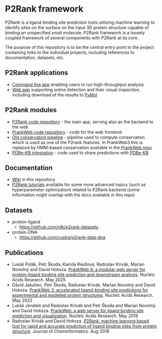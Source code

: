 # P2Rank framework

P2Rank is a ligand binding site prediction tools utilizing machine learning to identify sites on the surface on the input 3D protein structure capable of binding an unspecified small molecule. P2Rank framework is a loosely coupled framework of several components with P2Rank at its core.

The purpose of this repository is to be the central entry point to the project containing links to the individual projects, including references to documentation, datasets, etc.

## P2Rank applications
- [Command line app](https://github.com/rdk/p2rank) enabling users to run high-throughput analysis
- [Web app](https://p2rank.cz) supporting online detection and their visual inspection, including download of the results to [PyMol](https://pymol.org/)

## P2Rank modules

- [P2Rank code repository](https://github.com/rdk/p2rank) - the main app, serving also as the backend to the web
- [PrankWeb code repository](https://github.com/cusbg/prankweb) - code for the web frontend
- [Old conservation pipeline](https://github.com/cusbg/sequence-conservation) - pipeline used to compute conservation which is used as one of the P2rank features. In PrankWeb3 this is replaced by HMM-based conservation available in the [PrankWeb repo](https://github.com/cusbg/prankweb/tree/main/conservation)
- [PDBe-KB integration](https://github.com/cusbg/p2rank-pdbe-kb) - code used to share predictions with [PDBe-KB](https://www.ebi.ac.uk/pdbe/pdbe-kb)

## Documentation

- [Wiki](https://github.com/cusbg/p2rank-framework/wiki) in this repository
- [P2Rank tutorials](https://github.com/rdk/p2rank/tree/develop/misc/tutorials) available for some more advanced topics (such as hyperparameter optimization) related to P2Rank backend (some information might overlap with the docs available in this repo)

## Datasets
- protein-ligand
  - https://github.com/rdk/p2rank-datasets
- protein-DNA
  - https://github.com/cusbg/p2rank-data-dna

## Publications
- Lukáš Polák, Petr Škoda, Kamila Riedlová, Radoslav Krivák, Marian Novotný and David Hoksza. [PrankWeb 4: a modular web server for protein–ligand binding site prediction and downstream analysis](https://doi.org/10.1093/nar/gkaf421). Nucleic Acids Research. May 2025
- Dávid Jakubec, Petr Škoda, Radoslav Krivák, Marian Novotný and David Hoksza. [PrankWeb 3: accelerated ligand-binding site predictions for experimental and modelled protein structures](https://doi.org/10.1093/nar/gkac389). Nucleic Acids Research. May 2022
- Lukáš Jendele and Radoslav Krivák and Petr Škoda and Marian Novotný and David Hoksza. [PrankWeb: a web server for ligand binding site prediction and visualization](https://academic.oup.com/nar/article/47/W1/W345/5494740?login=true). Nucleic Acids Research. May 2019
- Radoslav Krivák and David Hoksza. [P2Rank: machine learning based tool for rapid and accurate prediction of ligand binding sites from protein structure](https://jcheminf.biomedcentral.com/articles/10.1186/s13321-018-0285-8). Journal of Cheminformatics. Aug 2018
